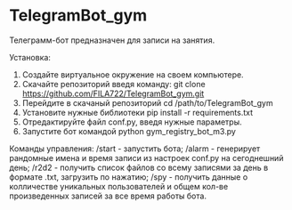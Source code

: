 # TelegramBot_gym
Телеграмм-бот предназначен для записи на занятия. 

Установка:
1. Создайте виртуальное окружение на своем компьютере.
2. Скачайте репозиторий введя команду: git clone https://github.com/FILA722/TelegramBot_gym.git
3. Перейдите в скачаный репозиторий  cd /path/to/TelegramBot_gym
3. Установите нужные библиотеки pip install -r requirements.txt
4. Отредактируйте файл сonf.py, введя нужные параметры.
5. Запустите бот командой python gym_registry_bot_m3.py

Команды управления:
/start - запустить бота;
/alarm - генерирует рандомные имена и время записи из настроек conf.py на сегоднешний день;
/r2d2 - получить список файлов со всему записями за день в формате .txt, загрузить по нажатию;
/spy - получить данные о колличестве уникальных пользователей и общем кол-ве произведенных записей за все время работы бота.